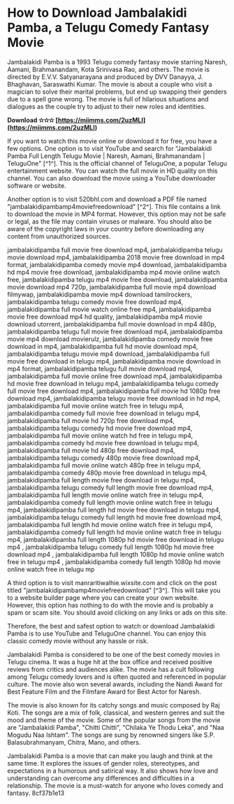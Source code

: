 # How to Download Jambalakidi Pamba, a Telugu Comedy Fantasy Movie
 
Jambalakidi Pamba is a 1993 Telugu comedy fantasy movie starring Naresh, Aamani, Brahmanandam, Kota Srinivasa Rao, and others. The movie is directed by E.V.V. Satyanarayana and produced by DVV Danayya, J. Bhaghavan, Saraswathi Kumar. The movie is about a couple who visit a magician to solve their marital problems, but end up swapping their genders due to a spell gone wrong. The movie is full of hilarious situations and dialogues as the couple try to adjust to their new roles and identities.
 
**Download ✫✫✫ [https://miimms.com/2uzMLl](https://miimms.com/2uzMLl)**


 
If you want to watch this movie online or download it for free, you have a few options. One option is to visit YouTube and search for "Jambalakidi Pamba Full Length Telugu Movie | Naresh, Aamani, Brahmanandam | TeluguOne" [^1^]. This is the official channel of TeluguOne, a popular Telugu entertainment website. You can watch the full movie in HD quality on this channel. You can also download the movie using a YouTube downloader software or website.
 
Another option is to visit 520bhl.com and download a PDF file named "jambalakidipambamp4moviefreedownload" [^2^]. This file contains a link to download the movie in MP4 format. However, this option may not be safe or legal, as the file may contain viruses or malware. You should also be aware of the copyright laws in your country before downloading any content from unauthorized sources.
 
jambalakidipamba full movie free download mp4,  jambalakidipamba telugu movie download mp4,  jambalakidipamba 2018 movie free download in mp4 format,  jambalakidipamba comedy movie mp4 download,  jambalakidipamba hd mp4 movie free download,  jambalakidipamba mp4 movie online watch free,  jambalakidipamba telugu mp4 movie free download,  jambalakidipamba movie download mp4 720p,  jambalakidipamba full movie mp4 download filmywap,  jambalakidipamba movie mp4 download tamilrockers,  jambalakidipamba telugu comedy movie free download mp4,  jambalakidipamba full movie watch online free mp4,  jambalakidipamba movie free download mp4 hd quality,  jambalakidipamba mp4 movie download utorrent,  jambalakidipamba full movie download in mp4 480p,  jambalakidipamba telugu full movie free download mp4,  jambalakidipamba movie mp4 download movierulz,  jambalakidipamba comedy movie free download in mp4,  jambalakidipamba full hd movie download mp4,  jambalakidipamba telugu movie mp4 download,  jambalakidipamba full movie free download in telugu mp4,  jambalakidipamba movie download in mp4 format,  jambalakidipamba telugu full movie download mp4,  jambalakidipamba full movie online free download mp4,  jambalakidipamba hd movie free download in telugu mp4,  jambalakidipamba telugu comedy full movie free download mp4,  jambalakidipamba full movie hd 1080p free download mp4,  jambalakidipamba telugu movie free download in hd mp4,  jambalakidipamba full movie online watch free in telugu mp4,  jambalakidipamba comedy full movie free download in telugu mp4,  jambalakidipamba full movie hd 720p free download mp4,  jambalakidipamba telugu comedy hd movie free download mp4,  jambalakidipamba full movie online watch hd free in telugu mp4,  jambalakidipamba comedy hd movie free download in telugu mp4,  jambalakidipamba full movie hd 480p free download mp4,  jambalakidipamba telugu comedy 480p movie free download mp4,  jambalakidipamba full movie online watch 480p free in telugu mp4,  jambalakidipamba comedy 480p movie free download in telugu mp4,  jambalakidipamba full length movie free download in telugu mp4,  jambalakidipamba telugu comedy full length movie free download mp4,  jambalakidipamba full length movie online watch free in telugu mp4,  jambalakidipamba comedy full length movie online watch free in telugu mp4,  jambalakidipamba full length hd movie free download in telugu mp4,  jambalakidipamba telugu comedy full length hd movie free download mp4,  jambalakidipamba full length hd movie online watch free in telugu mp4,  jambalakidipamba comedy full length hd movie online watch free in telugu mp4,  jambalakidipamba full length 1080p hd movie free download in telugu mp4 ,  jambalakidipamba telugu comedy full length 1080p hd movie free download mp4 ,  jambalakidipamba full length 1080p hd movie online watch free in telugu mp4 ,  jambalakidipamba comedy full length 1080p hd movie online watch free in telugu mp
 
A third option is to visit manraritiwalhie.wixsite.com and click on the post titled "jambalakidipambamp4moviefreedownload" [^3^]. This will take you to a website builder page where you can create your own website. However, this option has nothing to do with the movie and is probably a spam or scam site. You should avoid clicking on any links or ads on this site.
 
Therefore, the best and safest option to watch or download Jambalakidi Pamba is to use YouTube and TeluguOne channel. You can enjoy this classic comedy movie without any hassle or risk.
  
Jambalakidi Pamba is considered to be one of the best comedy movies in Telugu cinema. It was a huge hit at the box office and received positive reviews from critics and audiences alike. The movie has a cult following among Telugu comedy lovers and is often quoted and referenced in popular culture. The movie also won several awards, including the Nandi Award for Best Feature Film and the Filmfare Award for Best Actor for Naresh.
 
The movie is also known for its catchy songs and music composed by Raj Koti. The songs are a mix of folk, classical, and western genres and suit the mood and theme of the movie. Some of the popular songs from the movie are "Jambalakidi Pamba", "Chitti Chitti", "Chilaka Ye Thodu Leka", and "Naa Mogudu Naa Ishtam". The songs are sung by renowned singers like S.P. Balasubrahmanyam, Chitra, Mano, and others.
 
Jambalakidi Pamba is a movie that can make you laugh and think at the same time. It explores the issues of gender roles, stereotypes, and expectations in a humorous and satirical way. It also shows how love and understanding can overcome any differences and difficulties in a relationship. The movie is a must-watch for anyone who loves comedy and fantasy.
 8cf37b1e13
 
